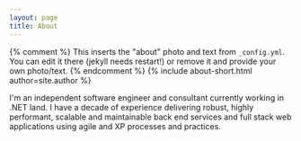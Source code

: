```yaml
---
layout: page
title: About
---
```


{% comment %}
  This inserts the "about" photo and text from `_config.yml`.
  You can edit it there (jekyll needs restart!) or remove it and provide your own photo/text.
{% endcomment %}
{% include about-short.html author=site.author %}

I'm an independent software engineer and consultant currently working in .NET land. I have a decade of experience delivering robust, highly performant, scalable and maintainable back end services and full stack web applications using agile and XP processes and practices.
